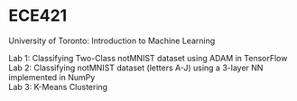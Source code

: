 # ECE421
University of Toronto: Introduction to Machine Learning

Lab 1: Classifying Two-Class notMNIST dataset using ADAM in TensorFlow <br/>
Lab 2: Classifying notMNIST dataset (letters A-J) using a  3-layer NN implemented in NumPy <br/>
Lab 3: K-Means Clustering
